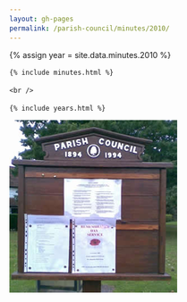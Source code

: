 ```yaml
---
layout: gh-pages
permalink: /parish-council/minutes/2010/
---
```


<div class="panelLeft">
	{% assign year = site.data.minutes.2010 %}

	{% include minutes.html %}

	<br />

	{% include years.html %}
</div>

<div class="panelLeft">
	<img src="/common/image/noticeBoard.jpg" alt="Notice Board" width="300" height="309" />
</div>